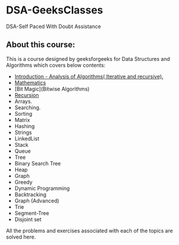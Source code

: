 # DSA-GeeksClasses
DSA-Self Paced With Doubt Assistance

## About this course:  
This is a course designed by geeksforgeeks for Data Structures and Algorithms which covers below contents:  
+ [Introduction - Analysis of Algorithms( Iterative and recursive).](Introduction)
+ [Mathematics](Mathematics) 
+ [Bit Magic](Bitwise Algorithms)
+ [Recursion](Recursion) 
+ Arrays.  
+ Searching.  
+ Sorting  
+ Matrix
+ Hashing
+ Strings
+ LinkedList
+ Stack
+ Queue
+ Tree
+ Binary Search Tree
+ Heap
+ Graph
+ Greedy 
+ Dynamic Programming
+ Backtracking
+ Graph (Advanced)
+ Trie
+ Segment-Tree
+ Disjoint set

All the problems and exercises associated with each of the topics are solved here.
